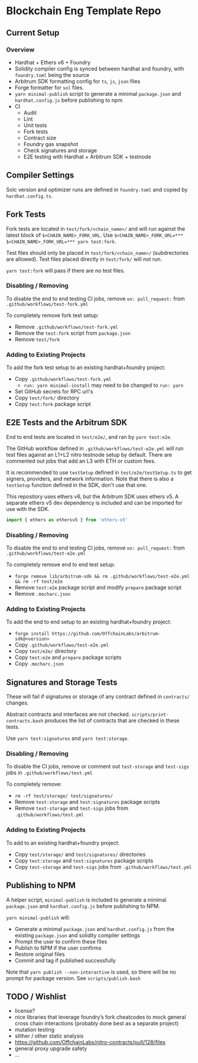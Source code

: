 # Blockchain Eng Template Repo
## Current Setup
### Overview
- Hardhat + Ethers v6 + Foundry
- Solidity compiler config is synced between hardhat and foundry, with `foundry.toml` being the source
- Arbitrum SDK formatting config for `ts`, `js`, `json` files
- Forge formatter for `sol` files.
- `yarn minimal-publish` script to generate a minimal `package.json` and `hardhat.config.js` before publishing to npm
- CI
    - Audit
    - Lint
    - Unit tests
    - Fork tests
    - Contract size
    - Foundry gas snapshot
    - Check signatures and storage
    - E2E testing with Hardhat + Arbitrum SDK + testnode

## Compiler Settings
Solc version and optimizer runs are defined in `foundry.toml` and copied by `hardhat.config.ts`.

## Fork Tests
Fork tests are located in `test/fork/<chain_name>/` and will run against the latest block of `$<CHAIN_NAME>_FORK_URL`.
Use `$<CHAIN_NAME>_FORK_URL=*** $<CHAIN_NAME>_FORK_URL=*** yarn test:fork`.

Test files should only be placed in `test/fork/<chain_name>/` (subdrectories are allowed).
Test files placed directly in `test/fork/` will not run.

`yarn test:fork` will pass if there are no test files.

### Disabling / Removing
To disable the end to end testing CI jobs, remove `on: pull_request:` from `.github/workflows/test-fork.yml`

To completely remove fork test setup:
- Remove `.github/workflows/test-fork.yml`
- Remove the `test:fork` script from `package.json`
- Remove `test/fork`

### Adding to Existing Projects
To add the fork test setup to an existing hardhat+foundry project:
- Copy `.github/workflows/test-fork.yml`
    - `run: yarn minimal-install` may need to be changed to `run: yarn`
- Set GitHub secrets for RPC url's
- Copy `test/fork/` directory
- Copy `test:fork` package script

## E2E Tests and the Arbitrum SDK
End to end tests are located in `test/e2e/`, and ran by `yarn test:e2e`.

The GitHub workflow defined in `.github/workflows/test-e2e.yml` will run test files against an L1+L2 nitro testnode setup by default. There are commented out jobs that add an L3 with ETH or custom fees.

It is recommended to use `testSetup` defined in `test/e2e/testSetup.ts` to get signers, providers, and network information. Note that there is also a `testSetup` function defined in the SDK, don't use that one.

This repository uses ethers v6, but the Arbitrum SDK uses ethers v5. 
A separate ethers v5 dev dependency is included and can be imported for use with the SDK.
```typescript
import { ethers as ethersv5 } from 'ethers-v5'
```

### Disabling / Removing
To disable the end to end testing CI jobs, remove `on: pull_request:` from `.github/workflows/test-e2e.yml`

To completely remove end to end test setup:
- `forge remove lib/arbitrum-sdk && rm .github/workflows/test-e2e.yml && rm -rf test/e2e`
- Remove `test:e2e` package script and modify `prepare` package script
- Remove `.mocharc.json`

### Adding to Existing Projects
To add the end to end setup to an existing hardhat+foundry project:
- `forge install https://github.com/OffchainLabs/arbitrum-sdk@<version>`
- Copy `.github/workflows/test-e2e.yml`
- Copy `test/e2e/` directory
- Copy `test:e2e` and `prepare` package scripts 
- Copy `.mocharc.json`

## Signatures and Storage Tests
These will fail if signatures or storage of any contract defined in `contracts/` changes.

Abstract contracts and interfaces are not checked. `scripts/print-contracts.bash` produces the list of contracts that are checked in these tests.

Use `yarn test:signatures` and `yarn test:storage`.

### Disabling / Removing
To disable the CI jobs, remove or comment out `test-storage` and `test-sigs` jobs in `.github/workflows/test.yml`

To completely remove:
- `rm -rf test/storage/ test/signatures/`
- Remove `test:storage` and `test:signatures` package scripts
- Remove `test-storage` and `test-sigs` jobs from `.github/workflows/test.yml`

### Adding to Existing Projects
To add to an existing hardhat+foundry project:
- Copy `test/storage/` and `test/signatures/` directories
- Copy `test:storage` and `test:signatures` package scripts
- Copy `test-storage` and `test-sigs` jobs from `.github/workflows/test.yml`

## Publishing to NPM
A helper script, `minimal-publish` is included to generate a minimal `package.json` and `hardhat.config.js` before publishing to NPM.

`yarn minimal-publish` will:
- Generate a minimal `package.json` and `hardhat.config.js` from the existing `package.json` and solidity compiler settings
- Prompt the user to confirm these files
- Publish to NPM if the user confirms
- Restore original files
- Commit and tag if published successfully

Note that `yarn publish --non-interactive` is used, so there will be no prompt for package version. See `scripts/publish.bash`

## TODO / Wishlist
- license?
- nice libraries that leverage foundry’s fork cheatcodes to mock general cross chain interactions (probably done best as a separate project)
- mutation testing
- slither / other static analysis
- https://github.com/OffchainLabs/nitro-contracts/pull/128/files
- general proxy upgrade safety
- ...
